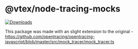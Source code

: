 # @vtex/node-tracing-mocks

[![Downloads](https://img.shields.io/npm/dt/@vtex/node-tracing-mocks)](https://www.npmjs.com/package/@vtex/node-tracing-mocks)

This package was made with an slight extension to the original - https://github.com/opentracing/opentracing-javascript/blob/master/src/mock_tracer/mock_tracer.ts